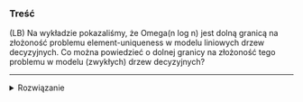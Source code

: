 ### Treść
(LB)
Na wykładzie pokazaliśmy, że Omega(n log n) jest dolną granicą na złożoność problemu element-uniqueness w modelu liniowych drzew decyzyjnych. Co można powiedzieć o dolnej granicy na złożoność tego problemu w modelu (zwykłych) drzew decyzyjnych?

------
<details><summary>Rozwiązanie</summary>
<p>

